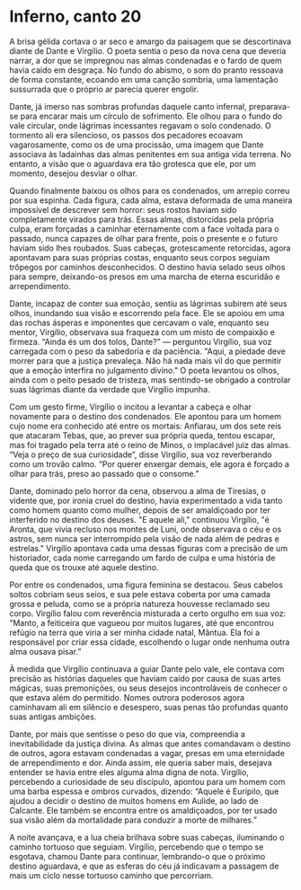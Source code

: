 # Inferno, canto 20

A brisa gélida cortava o ar seco e amargo da paisagem que se descortinava diante de Dante e Virgílio. O poeta sentia o peso da nova cena que deveria narrar, a dor que se impregnou nas almas condenadas e o fardo de quem havia caído em desgraça. No fundo do abismo, o som do pranto ressoava de forma constante, ecoando em uma canção sombria, uma lamentação sussurrada que o próprio ar parecia querer engolir.

Dante, já imerso nas sombras profundas daquele canto infernal, preparava-se para encarar mais um círculo de sofrimento. Ele olhou para o fundo do vale circular, onde lágrimas incessantes regavam o solo condenado. O tormento ali era silencioso, os passos dos pecadores ecoavam vagarosamente, como os de uma procissão, uma imagem que Dante associava às ladainhas das almas penitentes em sua antiga vida terrena. No entanto, a visão que o aguardava era tão grotesca que ele, por um momento, desejou desviar o olhar.

Quando finalmente baixou os olhos para os condenados, um arrepio correu por sua espinha. Cada figura, cada alma, estava deformada de uma maneira impossível de descrever sem horror: seus rostos haviam sido completamente virados para trás. Essas almas, distorcidas pela própria culpa, eram forçadas a caminhar eternamente com a face voltada para o passado, nunca capazes de olhar para frente, pois o presente e o futuro haviam sido lhes roubados. Suas cabeças, grotescamente retorcidas, agora apontavam para suas próprias costas, enquanto seus corpos seguiam trôpegos por caminhos desconhecidos. O destino havia selado seus olhos para sempre, deixando-os presos em uma marcha de eterna escuridão e arrependimento.

Dante, incapaz de conter sua emoção, sentiu as lágrimas subirem até seus olhos, inundando sua visão e escorrendo pela face. Ele se apoiou em uma das rochas ásperas e imponentes que cercavam o vale, enquanto seu mentor, Virgílio, observava sua fraqueza com um misto de compaixão e firmeza. “Ainda és um dos tolos, Dante?” — perguntou Virgílio, sua voz carregada com o peso da sabedoria e da paciência. "Aqui, a piedade deve morrer para que a justiça prevaleça. Não há nada mais vil do que permitir que a emoção interfira no julgamento divino." O poeta levantou os olhos, ainda com o peito pesado de tristeza, mas sentindo-se obrigado a controlar suas lágrimas diante da verdade que Virgílio impunha.

Com um gesto firme, Virgílio o incitou a levantar a cabeça e olhar novamente para o destino dos condenados. Ele apontou para um homem cujo nome era conhecido até entre os mortais: Anfiarau, um dos sete reis que atacaram Tebas, que, ao prever sua própria queda, tentou escapar, mas foi tragado pela terra até o reino de Minos, o implacável juiz das almas. “Veja o preço de sua curiosidade”, disse Virgílio, sua voz reverberando como um trovão calmo. “Por querer enxergar demais, ele agora é forçado a olhar para trás, preso ao passado que o consome.”

Dante, dominado pelo horror da cena, observou a alma de Tiresias, o vidente que, por ironia cruel do destino, havia experimentado a vida tanto como homem quanto como mulher, depois de ser amaldiçoado por ter interferido no destino dos deuses. "E aquele ali," continuou Virgílio, "é Aronta, que vivia recluso nos montes de Luni, onde observava o céu e os astros, sem nunca ser interrompido pela visão de nada além de pedras e estrelas." Virgílio apontava cada uma dessas figuras com a precisão de um historiador, cada nome carregando um fardo de culpa e uma história de queda que os trouxe até aquele destino.

Por entre os condenados, uma figura feminina se destacou. Seus cabelos soltos cobriam seus seios, e sua pele estava coberta por uma camada grossa e peluda, como se a própria natureza houvesse reclamado seu corpo. Virgílio falou com reverência misturada a certo orgulho em sua voz: “Manto, a feiticeira que vagueou por muitos lugares, até que encontrou refúgio na terra que viria a ser minha cidade natal, Mântua. Ela foi a responsável por criar essa cidade, escolhendo o lugar onde nenhuma outra alma ousava pisar.”

À medida que Virgílio continuava a guiar Dante pelo vale, ele contava com precisão as histórias daqueles que haviam caído por causa de suas artes mágicas, suas premonições, ou seus desejos incontroláveis de conhecer o que estava além do permitido. Nomes outrora poderosos agora caminhavam ali em silêncio e desespero, suas penas tão profundas quanto suas antigas ambições.

Dante, por mais que sentisse o peso do que via, compreendia a inevitabilidade da justiça divina. As almas que antes comandavam o destino de outros, agora estavam condenadas a vagar, presas em uma eternidade de arrependimento e dor. Ainda assim, ele queria saber mais, desejava entender se havia entre eles alguma alma digna de nota. Virgílio, percebendo a curiosidade de seu discípulo, apontou para um homem com uma barba espessa e ombros curvados, dizendo: “Aquele é Eurípilo, que ajudou a decidir o destino de muitos homens em Aulide, ao lado de Calcante. Ele também se encontra entre os amaldiçoados, por ter usado sua visão além da mortalidade para conduzir a morte de milhares.”

A noite avançava, e a lua cheia brilhava sobre suas cabeças, iluminando o caminho tortuoso que seguiam. Virgílio, percebendo que o tempo se esgotava, chamou Dante para continuar, lembrando-o que o próximo destino aguardava, e que as esferas do céu já indicavam a passagem de mais um ciclo nesse tortuoso caminho que percorriam.